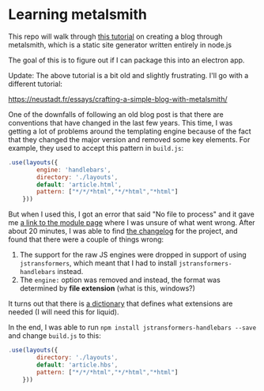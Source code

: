 # Learning metalsmith

This repo will walk through [this tutorial](https://web.archive.org/web/20200415053639/https://azurelogic.com/posts/building-a-blog-with-metalsmith/) on creating a blog
through metalsmith, which is a static site generator written entirely in node.js

The goal of this is to figure out if I can package this into an electron app.

Update: The above tutorial is a bit old and slightly frustrating. I'll go with
a different tutorial:

<https://neustadt.fr/essays/crafting-a-simple-blog-with-metalsmith/>

One of the downfalls of following an old blog post is that there are conventions
that have changed in the last few years. This time, I was getting a lot of
problems around the templating engine because of the fact that they changed the
major version and removed some key elements. For example, they used to accept
this pattern in `build.js`:

```js
.use(layouts({
        engine: 'handlebars',
        directory: './layouts',
        default: 'article.html',
        pattern: ["*/*/*html","*/*html","*html"]
    }))
```

But when I used this, I got an error that said "No file to process" and it gave
me [a link to the module page](https://www.npmjs.com/package/metalsmith-layouts#no-files-to-process)
where I was unsure of what went wrong. After about 20 minutes, I was able to
find [the changelog](https://github.com/metalsmith/metalsmith-layouts/blob/master/CHANGELOG.md#200---january-10-2018)
for the project, and found that there were a couple of things wrong:

1. The support for the raw JS engines were dropped in support of using `jstransformers`, which meant that I had to install `jstransformers-handlebars` instead. 
2. The `engine:` option was removed and instead, the format was determined by **file extension** (what is this, windows?)

It turns out that there is [a
dictionary](https://github.com/jstransformers/inputformat-to-jstransformer/blob/master/dictionary.json)
that defines what extensions are needed (I will need this for liquid).

In the end, I was able to run `npm install jstransformers-handlebars --save` and
change `build.js` to this:

```js
.use(layouts({
        directory: './layouts',
        default: 'article.hbs',
        pattern: ["*/*/*html","*/*html","*html"]
    }))
```


